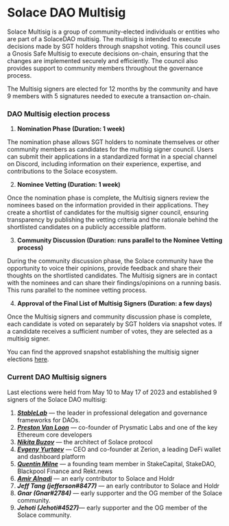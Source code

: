 # Solace DAO Multisig

Solace Multisig is a group of community-elected individuals or entities who are part of a SolaceDAO multisig. The multisig is intended to execute decisions made by SGT holders through snapshot voting. This council uses a Gnosis Safe Multisig to execute decisions on-chain, ensuring that the changes are implemented securely and efficiently. The council also provides support to community members throughout the governance process.

The Multisig signers are elected for 12 months by the community and have 9 members with 5 signatures needed to execute a transaction on-chain.

### **DAO Multisig election process**

1. **Nomination Phase (Duration: 1 week)**

The nomination phase allows SGT holders to nominate themselves or other community members as candidates for the multisig signer council. Users can submit their applications in a standardized format in a special channel on Discord, including information on their experience, expertise, and contributions to the Solace ecosystem. &#x20;

2. **Nominee Vetting (Duration: 1 week)**

Once the nomination phase is complete, the Multisig signers review the nominees based on the information provided in their applications. They create a shortlist of candidates for the multisig signer council, ensuring transparency by publishing the vetting criteria and the rationale behind the shortlisted candidates on a publicly accessible platform.&#x20;

3. **Community Discussion (Duration: runs parallel to the Nominee Vetting process)**

During the community discussion phase, the Solace community have the opportunity to voice their opinions, provide feedback and share their thoughts on the shortlisted candidates. The Multisig signers are in contact with the nominees and can share their findings/opinions on a running basis. This runs parallel to the nominee vetting process.&#x20;

4. **Approval of the Final List of Multisig Signers (Duration: a few days)**

Once the Multisig signers and community discussion phase is complete, each candidate is voted on separately by SGT holders via snapshot votes. If a candidate receives a sufficient number of votes, they are selected as a multisig signer.

You can find the approved snapshot establishing the multisig signer elections [here](https://snapshot.org/#/solace-dao.eth/proposal/0x4d4533d4b9bf75cac7c992e23e6c73366c23a3950c59ba6c560b7dd4a4792a9a).

### **Current DAO Multisig signers**

Last elections were held from May 10 to May 17 of 2023 and established 9 signers of the Solace DAO multisig:

1. [_**StableLab**_](https://www.stablelab.xyz/) — the leader in professional delegation and governance frameworks for DAOs.
2. [_**Preston Van Loon**_](https://twitter.com/preston\_vanloon) — co-founder of Prysmatic Labs and one of the key Ethereum core developers
3. [_**Nikita Buzov**_](https://twitter.com/0xNlKlTA) — the architect of Solace protocol
4. [_**Evgeny Yurtaev**_](https://twitter.com/evgeth\_) — CEO and co-founder at Zerion, a leading DeFi wallet and dashboard platform
5. [_**Quentin Milne**_](https://twitter.com/Kyuu\_\_\_\_\_\_\_) — a founding team member in StakeCapital, StakeDAO, Blackpool Finance and Rekt.news
6. [_**Amir Alnadi**_](https://twitter.com/amiralnadi) — an early contributor to Solace and Holdr
7. _**Jeff Tang (jefferson#8477)**_ — an early contributor to Solace and Holdr
8. _**Gnar (Gnar#2784)**_ — early supporter and the OG member of the Solace community.
9. _**Jehoti (Jehoti#4527)**_— early supporter and the OG member of the Solace community.
